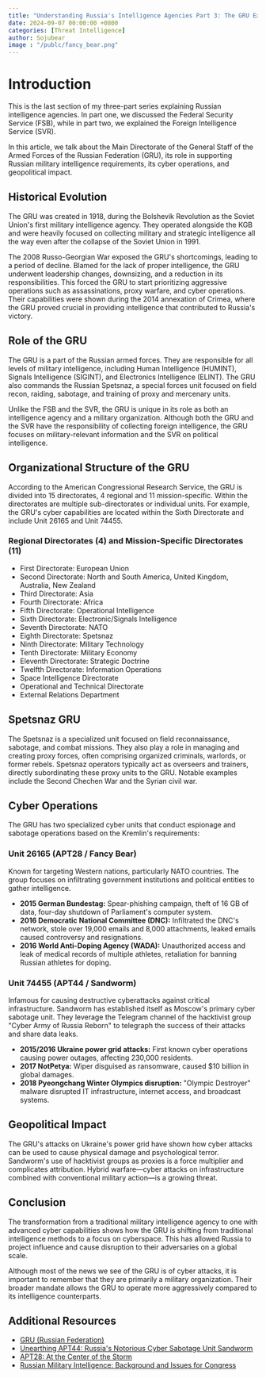 ```yaml
---
title: "Understanding Russia's Intelligence Agencies Part 3: The GRU Explained"
date: 2024-09-07 00:00:00 +0800
categories: [Threat Intelligence]
author: Sojubear
image : "/publc/fancy_bear.png"
---
```


# Introduction

This is the last section of my three-part series explaining Russian intelligence agencies. In part one, we discussed the Federal Security Service (FSB), while in part two, we explained the Foreign Intelligence Service (SVR).

In this article, we talk about the Main Directorate of the General Staff of the Armed Forces of the Russian Federation (GRU), its role in supporting Russian military intelligence requirements, its cyber operations, and geopolitical impact.

## Historical Evolution
The GRU was created in 1918, during the Bolshevik Revolution as the Soviet Union's first military intelligence agency. They operated alongside the KGB and were heavily focused on collecting military and strategic intelligence all the way even after the collapse of the Soviet Union in 1991.

The 2008 Russo-Georgian War exposed the GRU's shortcomings, leading to a period of decline. Blamed for the lack of proper intelligence, the GRU underwent leadership changes, downsizing, and a reduction in its responsibilities. This forced the GRU to start prioritizing aggressive operations such as assassinations, proxy warfare, and cyber operations. Their capabilities were shown during the 2014 annexation of Crimea, where the GRU proved crucial in providing intelligence that contributed to Russia's victory.

## Role of the GRU
The GRU is a part of the Russian armed forces. They are responsible for all levels of military intelligence, including Human Intelligence (HUMINT), Signals Intelligence (SIGINT), and Electronics Intelligence (ELINT). The GRU also commands the Russian Spetsnaz, a special forces unit focused on field recon, raiding, sabotage, and training of proxy and mercenary units.

Unlike the FSB and the SVR, the GRU is unique in its role as both an intelligence agency and a military organization. Although both the GRU and the SVR have the responsibility of collecting foreign intelligence, the GRU focuses on military-relevant information and the SVR on political intelligence.

## Organizational Structure of the GRU
According to the American Congressional Research Service, the GRU is divided into 15 directorates, 4 regional and 11 mission-specific. Within the directorates are multiple sub-directorates or individual units. For example, the GRU's cyber capabilities are located within the Sixth Directorate and include Unit 26165 and Unit 74455.

### Regional Directorates (4) and Mission-Specific Directorates (11)
- First Directorate: European Union
- Second Directorate: North and South America, United Kingdom, Australia, New Zealand
- Third Directorate: Asia
- Fourth Directorate: Africa
- Fifth Directorate: Operational Intelligence
- Sixth Directorate: Electronic/Signals Intelligence
- Seventh Directorate: NATO
- Eighth Directorate: Spetsnaz
- Ninth Directorate: Military Technology
- Tenth Directorate: Military Economy
- Eleventh Directorate: Strategic Doctrine
- Twelfth Directorate: Information Operations
- Space Intelligence Directorate
- Operational and Technical Directorate
- External Relations Department

## Spetsnaz GRU
The Spetsnaz is a specialized unit focused on field reconnaissance, sabotage, and combat missions. They also play a role in managing and creating proxy forces, often comprising organized criminals, warlords, or former rebels. Spetsnaz operators typically act as overseers and trainers, directly subordinating these proxy units to the GRU. Notable examples include the Second Chechen War and the Syrian civil war.

## Cyber Operations
The GRU has two specialized cyber units that conduct espionage and sabotage operations based on the Kremlin's requirements:

### Unit 26165 (APT28 / Fancy Bear)
Known for targeting Western nations, particularly NATO countries. The group focuses on infiltrating government institutions and political entities to gather intelligence.

- **2015 German Bundestag:** Spear-phishing campaign, theft of 16 GB of data, four-day shutdown of Parliament's computer system.
- **2016 Democratic National Committee (DNC):** Infiltrated the DNC's network, stole over 19,000 emails and 8,000 attachments, leaked emails caused controversy and resignations.
- **2016 World Anti-Doping Agency (WADA):** Unauthorized access and leak of medical records of multiple athletes, retaliation for banning Russian athletes for doping.

### Unit 74455 (APT44 / Sandworm)
Infamous for causing destructive cyberattacks against critical infrastructure. Sandworm has established itself as Moscow's primary cyber sabotage unit. They leverage the Telegram channel of the hacktivist group "Cyber Army of Russia Reborn" to telegraph the success of their attacks and share data leaks.

- **2015/2016 Ukraine power grid attacks:** First known cyber operations causing power outages, affecting 230,000 residents.
- **2017 NotPetya:** Wiper disguised as ransomware, caused $10 billion in global damages.
- **2018 Pyeongchang Winter Olympics disruption:** "Olympic Destroyer" malware disrupted IT infrastructure, internet access, and broadcast systems.

## Geopolitical Impact
The GRU's attacks on Ukraine's power grid have shown how cyber attacks can be used to cause physical damage and psychological terror. Sandworm's use of hacktivist groups as proxies is a force multiplier and complicates attribution. Hybrid warfare—cyber attacks on infrastructure combined with conventional military action—is a growing threat.

## Conclusion
The transformation from a traditional military intelligence agency to one with advanced cyber capabilities shows how the GRU is shifting from traditional intelligence methods to a focus on cyberspace. This has allowed Russia to project influence and cause disruption to their adversaries on a global scale.

Although most of the news we see of the GRU is of cyber attacks, it is important to remember that they are primarily a military organization. Their broader mandate allows the GRU to operate more aggressively compared to its intelligence counterparts.

## Additional Resources
- [GRU (Russian Federation)](https://en.wikipedia.org/wiki/GRU_(Russian_Federation))
- [Unearthing APT44: Russia's Notorious Cyber Sabotage Unit Sandworm](https://services.google.com/fh/files/misc/apt44-unearthing-sandworm.pdf)
- [APT28: At the Center of the Storm](https://www.mandiant.com/sites/default/files/2021-09/APT28-Center-of-Storm-2017.pdf)
- [Russian Military Intelligence: Background and Issues for Congress](https://sgp.fas.org/crs/intel/R46616.pdf) 